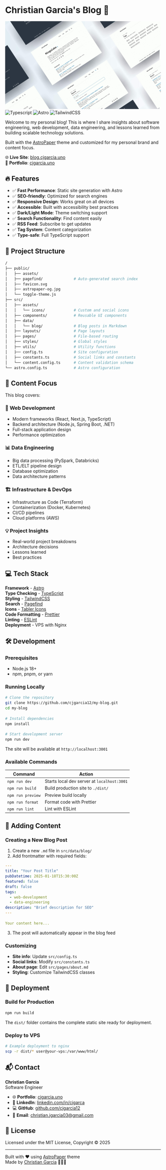 # Christian Garcia's Blog 🚀

![Blog Banner](public/astropaper-og.jpg)
![Typescript](https://img.shields.io/badge/TypeScript-007ACC?style=for-the-badge&logo=typescript&logoColor=white)
![Astro](https://img.shields.io/badge/Astro-FF5A03?style=for-the-badge&logo=astro&logoColor=white)
![TailwindCSS](https://img.shields.io/badge/Tailwind_CSS-38B2AC?style=for-the-badge&logo=tailwind-css&logoColor=white)

Welcome to my personal blog! This is where I share insights about software engineering, web development, data engineering, and lessons learned from building scalable technology solutions.

Built with the [AstroPaper](https://github.com/satnaing/astro-paper) theme and customized for my personal brand and content focus.

🌐 **Live Site**: [blog.cjgarcia.uno](https://blog.cjgarcia.uno)  
💼 **Portfolio**: [cjgarcia.uno](https://cjgarcia.uno)

## 🔥 Features

- ✅ **Fast Performance**: Static site generation with Astro
- ✅ **SEO-friendly**: Optimized for search engines
- ✅ **Responsive Design**: Works great on all devices
- ✅ **Accessible**: Built with accessibility best practices
- ✅ **Dark/Light Mode**: Theme switching support
- ✅ **Search Functionality**: Find content easily
- ✅ **RSS Feed**: Subscribe to get updates
- ✅ **Tag System**: Content categorization
- ✅ **Type-safe**: Full TypeScript support

## 🚀 Project Structure

```bash
/
├── public/
│   ├── assets/
│   ├── pagefind/              # Auto-generated search index
│   ├── favicon.svg
│   ├── astropaper-og.jpg
│   └── toggle-theme.js
├── src/
│   ├── assets/
│   │   └── icons/             # Custom and social icons
│   ├── components/            # Reusable UI components
│   ├── data/
│   │   └── blog/              # Blog posts in Markdown
│   ├── layouts/               # Page layouts
│   ├── pages/                 # File-based routing
│   ├── styles/                # Global styles
│   ├── utils/                 # Utility functions
│   ├── config.ts              # Site configuration
│   ├── constants.ts           # Social links and constants
│   └── content.config.ts      # Content validation schema
└── astro.config.ts            # Astro configuration
```

## 📝 Content Focus

This blog covers:

### 🚀 **Web Development**
- Modern frameworks (React, Next.js, TypeScript)
- Backend architecture (Node.js, Spring Boot, .NET)
- Full-stack application design
- Performance optimization

### 📊 **Data Engineering**
- Big data processing (PySpark, Databricks)
- ETL/ELT pipeline design
- Database optimization
- Data architecture patterns

### 🏗️ **Infrastructure & DevOps**
- Infrastructure as Code (Terraform)
- Containerization (Docker, Kubernetes)
- CI/CD pipelines
- Cloud platforms (AWS)

### 💡 **Project Insights**
- Real-world project breakdowns
- Architecture decisions
- Lessons learned
- Best practices

## 💻 Tech Stack

**Framework** - [Astro](https://astro.build/)  
**Type Checking** - [TypeScript](https://www.typescriptlang.org/)  
**Styling** - [TailwindCSS](https://tailwindcss.com/)  
**Search** - [Pagefind](https://pagefind.app/)  
**Icons** - [Tabler Icons](https://tabler-icons.io/)  
**Code Formatting** - [Prettier](https://prettier.io/)  
**Linting** - [ESLint](https://eslint.org)  
**Deployment** - VPS with Nginx

## 🛠️ Development

### Prerequisites
- Node.js 18+ 
- npm, pnpm, or yarn

### Running Locally

```bash
# Clone the repository
git clone https://github.com/cjgarcia12/my-blog.git
cd my-blog

# Install dependencies
npm install

# Start development server
npm run dev
```

The site will be available at `http://localhost:3001`

### Available Commands

| Command | Action |
|---------|--------|
| `npm run dev` | Starts local dev server at `localhost:3001` |
| `npm run build` | Build production site to `./dist/` |
| `npm run preview` | Preview build locally |
| `npm run format` | Format code with Prettier |
| `npm run lint` | Lint with ESLint |

## 📝 Adding Content

### Creating a New Blog Post

1. Create a new `.md` file in `src/data/blog/`
2. Add frontmatter with required fields:

```yaml
---
title: "Your Post Title"
pubDatetime: 2025-01-18T15:30:00Z
featured: false
draft: false
tags:
  - web-development
  - data-engineering
description: "Brief description for SEO"
---

Your content here...
```

3. The post will automatically appear in the blog feed

### Customizing

- **Site info**: Update `src/config.ts`
- **Social links**: Modify `src/constants.ts`
- **About page**: Edit `src/pages/about.md`
- **Styling**: Customize TailwindCSS classes

## 🚀 Deployment

### Build for Production
```bash
npm run build
```

The `dist/` folder contains the complete static site ready for deployment.

### Deploy to VPS
```bash
# Example deployment to nginx
scp -r dist/* user@your-vps:/var/www/html/
```

## 📬 Contact

**Christian Garcia**  
Software Engineer

- 🌐 **Portfolio**: [cjgarcia.uno](https://cjgarcia.uno)
- 💼 **LinkedIn**: [linkedin.com/in/cjgarca](https://linkedin.com/in/cjgarca/)
- 💻 **GitHub**: [github.com/cjgarcia12](https://github.com/cjgarcia12)
- 📧 **Email**: [christian.jgarcia03@gmail.com](mailto:christian.jgarcia03@gmail.com)

## 📜 License

Licensed under the MIT License, Copyright © 2025

---

Built with ❤️ using [AstroPaper](https://github.com/satnaing/astro-paper) theme  
Made by [Christian Garcia](https://cjgarcia.uno) 👨🏻‍💻
